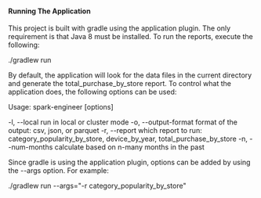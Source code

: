 #### Running The Application
This project is built with gradle using the application plugin. The only requirement is that Java 8 must be installed.
To run the reports, execute the following:

./gradlew run

By default, the application will look for the data files in the current directory and generate the
total_purchase_by_store report. To control what the application does, the following options can be used:


Usage: spark-engineer [options]

-l, --local <value>      run in local or cluster mode
-o, --output-format <value>
format of the output: csv, json, or parquet
-r, --report <value>     which report to run: category_popularity_by_store, device_by_year, total_purchase_by_store
-n, --num-months <value>
calculate based on n-many months in the past

Since gradle is using the application plugin, options can be added by using the --args option. For example:

./gradlew run --args="-r category_popularity_by_store"